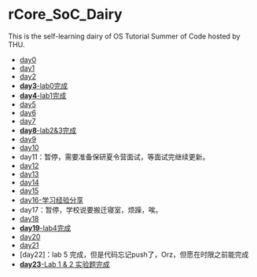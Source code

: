 # rCore_SoC_Dairy
This is the self-learning dairy of OS Tutorial Summer of Code hosted by THU.
- [day0](https://github.com/JohnWestonNull/rCore_SoC_Dairy/blob/master/entry/day0.md)
- [day1](https://github.com/JohnWestonNull/rCore_SoC_Dairy/blob/master/entry/day1.md)
- [day2](https://github.com/JohnWestonNull/rCore_SoC_Dairy/blob/master/entry/day2.md)
- [**day3**-lab0完成](https://github.com/JohnWestonNull/rCore_SoC_Dairy/blob/master/entry/day3.md)
- [**day4**-lab1完成](https://github.com/JohnWestonNull/rCore_SoC_Dairy/blob/master/entry/day4.md)
- [day5](https://github.com/JohnWestonNull/rCore_SoC_Dairy/blob/master/entry/day5.md)
- [day6](https://github.com/JohnWestonNull/rCore_SoC_Dairy/blob/master/entry/day6.md)
- [day7](https://github.com/JohnWestonNull/rCore_SoC_Dairy/blob/master/entry/day7.md)
- [**day8**-lab2&3完成](https://github.com/JohnWestonNull/rCore_SoC_Dairy/blob/master/entry/day8.md)
- [day9](https://github.com/JohnWestonNull/rCore_SoC_Dairy/blob/master/entry/day9.md)
- [day10](https://github.com/JohnWestonNull/rCore_SoC_Dairy/blob/master/entry/day10.md)
- day11：暂停，需要准备保研夏令营面试，等面试完继续更新。
- [day12](https://github.com/JohnWestonNull/rCore_SoC_Dairy/blob/master/entry/day12.md)
- [day13](https://github.com/JohnWestonNull/rCore_SoC_Dairy/blob/master/entry/day13.md)
- [day14](https://github.com/JohnWestonNull/rCore_SoC_Dairy/blob/master/entry/day14.md)
- [day15](https://github.com/JohnWestonNull/rCore_SoC_Dairy/blob/master/entry/day15.md)
- [day16-学习经验分享](https://github.com/JohnWestonNull/rCore_SoC_Dairy/blob/master/entry/day16.md)
- day17：暂停，学校说要搬迁寝室，烦躁，唉。
- [day18](https://github.com/JohnWestonNull/rCore_SoC_Dairy/blob/master/entry/day18.md)
- [**day19**-lab4完成](https://github.com/JohnWestonNull/rCore_SoC_Dairy/blob/master/entry/day19.md)
- [day20](https://github.com/JohnWestonNull/rCore_SoC_Dairy/blob/master/entry/day20.md)
- [day21](https://github.com/JohnWestonNull/rCore_SoC_Dairy/blob/master/entry/day21.md)
- [day22]：lab 5 完成，但是代码忘记push了，Orz，但愿在时限之前能完成
- [**day23**-Lab 1 & 2 实验题完成](https://github.com/JohnWestonNull/rCore_SoC_Dairy/blob/master/entry/day23.md)
